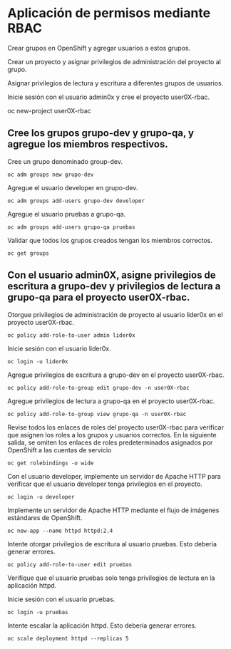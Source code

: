 # Aplicación de permisos mediante RBAC

Crear grupos en OpenShift y agregar usuarios a estos grupos. 

Crear un proyecto y asignar privilegios de administración del proyecto al grupo. 

Asignar privilegios de lectura y escritura a diferentes grupos de usuarios.

Inicie sesión con el usuario admin0x y cree el proyecto user0X-rbac.

oc new-project user0X-rbac

## Cree los grupos grupo-dev y grupo-qa, y agregue los miembros respectivos.

Cree un grupo denominado group-dev.
```
oc adm groups new grupo-dev
``` 
Agregue el usuario developer en grupo-dev.
```
oc adm groups add-users grupo-dev developer
````
Agregue el usuario pruebas a grupo-qa.
```
oc adm groups add-users grupo-qa pruebas
````
Validar que todos los grupos creados tengan los miembros correctos.
```
oc get groups
````
## Con el usuario admin0X, asigne privilegios de escritura a grupo-dev y privilegios de lectura a grupo-qa para el proyecto user0X-rbac.

Otorgue privilegios de administración de proyecto al usuario lider0x en el proyecto user0X-rbac.
```
oc policy add-role-to-user admin lider0x
````
Inicie sesión con el usuario lider0x.
```
oc login -u lider0x
````
Agregue privilegios de escritura a grupo-dev en el proyecto user0X-rbac.
```
oc policy add-role-to-group edit grupo-dev -n user0X-rbac
````
Agregue privilegios de lectura a grupo-qa en el proyecto user0X-rbac.
```
oc policy add-role-to-group view grupo-qa -n user0X-rbac
````
Revise todos los enlaces de roles del proyecto user0X-rbac para verificar que asignen los roles a los grupos y usuarios correctos. En la siguiente salida, se omiten los enlaces de roles predeterminados asignados por OpenShift a las cuentas de servicio
```
oc get rolebindings -o wide
````
Con el usuario developer, implemente un servidor de Apache HTTP para verificar que el usuario developer tenga privilegios en el proyecto.
```
oc login -u developer
````
Implemente un servidor de Apache HTTP mediante el flujo de imágenes estándares
de OpenShift.
```
oc new-app --name httpd httpd:2.4
````
Intente otorgar privilegios de escritura al usuario pruebas. Esto debería generar errores.
```
oc policy add-role-to-user edit pruebas
````
Verifique que el usuario pruebas solo tenga privilegios de lectura en la aplicación httpd.

Inicie sesión con el usuario pruebas.
```
oc login -u pruebas
````
Intente escalar la aplicación httpd. Esto debería generar errores.
```
oc scale deployment httpd --replicas 5
````
